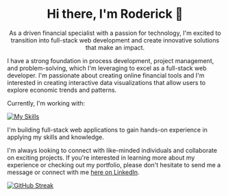 <h1 align="center">Hi there, I'm Roderick 👋</h1>
<p align="center">As a driven financial specialist with a passion for technology, I'm excited to transition into full-stack web development and create innovative solutions that make an impact.</p>

<p>I have a strong foundation in process development, project management, and problem-solving, which I'm leveraging to excel as a full-stack web developer. I'm passionate about creating online financial tools and I'm interested in creating interactive data visualizations that allow users to explore economic trends and patterns.</p> 

<p>Currently, I'm working with:</p>

[![My Skills](https://skillicons.dev/icons?i=js,react,rails,heroku,css,html,d3,git,github,mongodb,nodejs,postgres,postman,redux,ruby,vscode&perline=8)](https://skillicons.dev)

<p>I'm building full-stack web applications to gain hands-on experience in applying my skills and knowledge.</p>

<p>I'm always looking to connect with like-minded individuals and collaborate on exciting projects. If you're interested in learning more about my experience or checking out my portfolio, please don't hesitate to send me a message or connect with me <a href="https://www.linkedin.com/in/roderick-mendoza-9133b7b5/">here on LinkedIn</a>.</p> 

[![GitHub Streak](https://streak-stats.demolab.com/?user=rodmen07&theme=dark)](https://git.io/streak-stats) 
